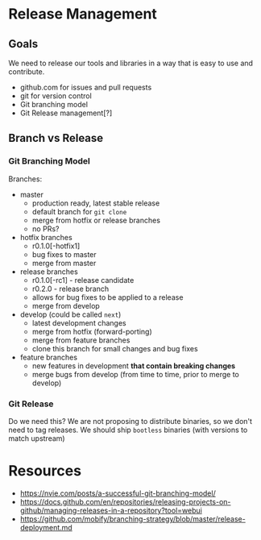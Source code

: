 # Release Management

## Goals

We need to release our tools and libraries in a way that is easy to use and contribute.
- github.com for issues and pull requests
- git for version control
- Git branching model
- Git Release management\[?]

## Branch vs Release

### Git Branching Model

Branches:

- master
  - production ready, latest stable release
  - default branch for `git clone`
  - merge from hotfix or release branches
  - no PRs?
- hotfix branches
  - r0.1.0\[-hotfix1]
  - bug fixes to master
  - merge from master
- release branches 
  - r0.1.0\[-rc1] - release candidate
  - r0.2.0 - release branch
  - allows for bug fixes to be applied to a release
  - merge from develop
- develop (could be called `next`)
  - latest development changes
  - merge from hotfix (forward-porting)
  - merge from feature branches
  - clone this branch for small changes and bug fixes
- feature branches
  - new features in development **that contain breaking changes**
  - merge bugs from develop (from time to time, prior to merge to develop)

### Git Release

Do we need this? We are not proposing to distribute binaries, so we don't need to tag releases.
We should ship `bootless` binaries (with versions to match upstream)

# Resources

- https://nvie.com/posts/a-successful-git-branching-model/
- https://docs.github.com/en/repositories/releasing-projects-on-github/managing-releases-in-a-repository?tool=webui
- https://github.com/mobify/branching-strategy/blob/master/release-deployment.md
